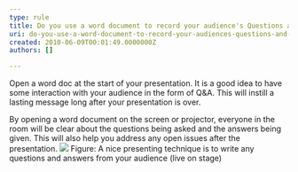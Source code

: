```yaml
---
type: rule
title: Do you use a word document to record your audience's Questions and Answers?
uri: do-you-use-a-word-document-to-record-your-audiences-questions-and-answers
created: 2010-06-09T00:01:49.0000000Z
authors: []

---
```



Open a word doc at the start of your presentation. It is a good idea to have some interaction with your audience in the form of Q&A. This will instill a lasting message long after your presentation is over.

By opening a word document on the screen or projector, everyone in the room will be clear about the questions being asked and the answers being given. This will also help you address any open issues after the presentation.
![](/PublishingImages/RecordQA.jpg) Figure: A nice presenting technique is to write any questions and answers from your audience (live on stage)
